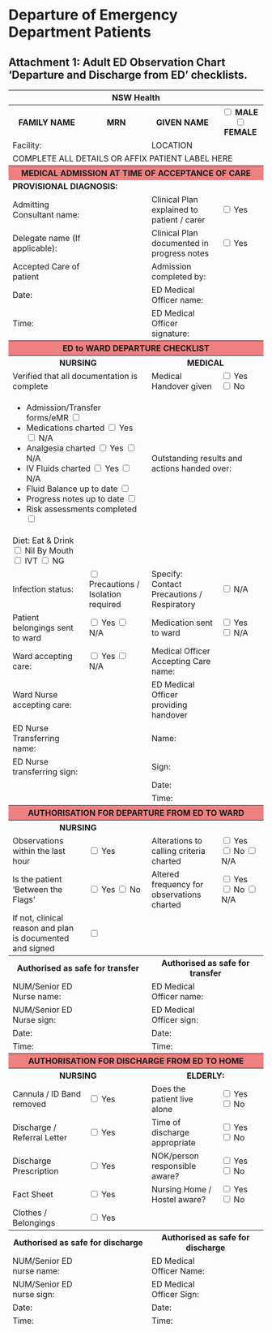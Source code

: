 
# Departure of Emergency Department Patients

## Attachment 1: Adult ED Observation Chart ‘Departure and Discharge from ED’ checklists.

<table>
<thead>
<tr>
<th colspan="4">NSW Health</th>
</tr>
<tr>
<th>FAMILY NAME</th>
<th>MRN</th>
<th>GIVEN NAME</th>
<th><input type="checkbox"> MALE <input type="checkbox"> FEMALE</th>
</tr>
<tr>
<td colspan="2">Facility:</td>
<td colspan="2">LOCATION</td>
</tr>
<tr>
<td colspan="4">COMPLETE ALL DETAILS OR AFFIX PATIENT LABEL HERE</td>
</tr>
<tr>
<th colspan="4" style="background-color:#f08080;">MEDICAL ADMISSION AT TIME OF ACCEPTANCE OF CARE</th>
</tr>
<tr>
<td colspan="2"><b>PROVISIONAL DIAGNOSIS:</b></td>
<td colspan="2"></td>
</tr>
<tr>
<td>Admitting Consultant name:</td>
<td></td>
<td>Clinical Plan explained to patient / carer</td>
<td><input type="checkbox"> Yes</td>
</tr>
<tr>
<td>Delegate name (If applicable):</td>
<td></td>
<td>Clinical Plan documented in progress notes</td>
<td><input type="checkbox"> Yes</td>
</tr>
<tr>
<td>Accepted Care of patient</td>
<td></td>
<td>Admission completed by:</td>
<td></td>
</tr>
<tr>
<td>Date:</td>
<td></td>
<td>ED Medical Officer name:</td>
<td></td>
</tr>
<tr>
<td>Time:</td>
<td></td>
<td>ED Medical Officer signature:</td>
<td></td>
</tr>
<tr>
<th colspan="4" style="background-color:#f08080;">ED to WARD DEPARTURE CHECKLIST</th>
</tr>
<tr>
<th colspan="2">NURSING</th>
<th colspan="2">MEDICAL</th>
</tr>
<tr>
<td colspan="2">Verified that all documentation is complete</td>
<td>Medical Handover given</td>
<td><input type="checkbox"> Yes <input type="checkbox"> No</td>
</tr>
<tr>
<td colspan="2">
<ul>
<li>Admission/Transfer forms/eMR <input type="checkbox"></li>
<li>Medications charted <input type="checkbox"> Yes <input type="checkbox"> N/A</li>
<li>Analgesia charted <input type="checkbox"> Yes <input type="checkbox"> N/A</li>
<li>IV Fluids charted <input type="checkbox"> Yes <input type="checkbox"> N/A</li>
<li>Fluid Balance up to date <input type="checkbox"></li>
<li>Progress notes up to date <input type="checkbox"></li>
<li>Risk assessments completed <input type="checkbox"></li>
</ul>
</td>
<td colspan="2">Outstanding results and actions handed over:</td>
</tr>
<tr>
<td>Diet: Eat & Drink <input type="checkbox"> Nil By Mouth <input type="checkbox"> IVT <input type="checkbox"> NG</td>
<td colspan="3"></td>
</tr>
<tr>
<td>Infection status:</td>
<td><input type="checkbox"> Precautions / Isolation required</td>
<td>Specify: Contact Precautions / Respiratory</td>
<td><input type="checkbox"> N/A</td>
</tr>
<tr>
<td>Patient belongings sent to ward</td>
<td><input type="checkbox"> Yes <input type="checkbox"> N/A</td>
<td>Medication sent to ward</td>
<td><input type="checkbox"> Yes <input type="checkbox"> N/A</td>
</tr>
<tr>
<td>Ward accepting care:</td>
<td><input type="checkbox"> Yes <input type="checkbox"> N/A</td>
<td>Medical Officer Accepting Care name:</td>
<td></td>
</tr>
<tr>
<td>Ward Nurse accepting care:</td>
<td></td>
<td>ED Medical Officer providing handover</td>
<td></td>
</tr>
<tr>
<td>ED Nurse Transferring name:</td>
<td></td>
<td>Name:</td>
<td></td>
</tr>
<tr>
<td>ED Nurse transferring sign:</td>
<td></td>
<td>Sign:</td>
<td></td>
</tr>
<tr>
<td></td>
<td></td>
<td>Date:</td>
<td></td>
</tr>
<tr>
<td></td>
<td></td>
<td>Time:</td>
<td></td>
</tr>
<tr>
<th colspan="4" style="background-color:#f08080;">AUTHORISATION FOR DEPARTURE FROM ED TO WARD</th>
</tr>
<tr>
<th colspan="2">NURSING</th>
<th colspan="2"></th>
</tr>
<tr>
<td>Observations within the last hour</td>
<td><input type="checkbox"> Yes</td>
<td>Alterations to calling criteria charted</td>
<td><input type="checkbox"> Yes <input type="checkbox"> No <input type="checkbox"> N/A</td>
</tr>
<tr>
<td>Is the patient ‘Between the Flags’</td>
<td><input type="checkbox"> Yes <input type="checkbox"> No</td>
<td>Altered frequency for observations charted</td>
<td><input type="checkbox"> Yes <input type="checkbox"> No <input type="checkbox"> N/A</td>
</tr>
<tr>
<td>If not, clinical reason and plan is documented and signed</td>
<td><input type="checkbox"></td>
<td></td>
<td></td>
</tr>
<tr>
<th colspan="2">Authorised as safe for transfer</th>
<th colspan="2">Authorised as safe for transfer</th>
</tr>
<tr>
<td>NUM/Senior ED Nurse name:</td>
<td></td>
<td>ED Medical Officer name:</td>
<td></td>
</tr>
<tr>
<td>NUM/Senior ED Nurse sign:</td>
<td></td>
<td>ED Medical Officer sign:</td>
<td></td>
</tr>
<tr>
<td>Date:</td>
<td></td>
<td>Date:</td>
<td></td>
</tr>
<tr>
<td>Time:</td>
<td></td>
<td>Time:</td>
<td></td>
</tr>
<tr>
<th colspan="4" style="background-color:#f08080;">AUTHORISATION FOR DISCHARGE FROM ED TO HOME</th>
</tr>
<tr>
<th colspan="2">NURSING</th>
<th colspan="2">ELDERLY:</th>
</tr>
<tr>
<td>Cannula / ID Band removed</td>
<td><input type="checkbox"> Yes</td>
<td>Does the patient live alone</td>
<td><input type="checkbox"> Yes <input type="checkbox"> No</td>
</tr>
<tr>
<td>Discharge / Referral Letter</td>
<td><input type="checkbox"> Yes</td>
<td>Time of discharge appropriate</td>
<td><input type="checkbox"> Yes <input type="checkbox"> No</td>
</tr>
<tr>
<td>Discharge Prescription</td>
<td><input type="checkbox"> Yes</td>
<td>NOK/person responsible aware?</td>
<td><input type="checkbox"> Yes <input type="checkbox"> No</td>
</tr>
<tr>
<td>Fact Sheet</td>
<td><input type="checkbox"> Yes</td>
<td>Nursing Home / Hostel aware?</td>
<td><input type="checkbox"> Yes <input type="checkbox"> No</td>
</tr>
<tr>
<td>Clothes / Belongings</td>
<td><input type="checkbox"> Yes</td>
<td></td>
<td></td>
</tr>
<tr>
<th colspan="2">Authorised as safe for discharge</th>
<th colspan="2">Authorised as safe for discharge</th>
</tr>
<tr>
<td>NUM/Senior ED nurse name:</td>
<td></td>
<td>ED Medical Officer Name:</td>
<td></td>
</tr>
<tr>
<td>NUM/Senior ED nurse sign:</td>
<td></td>
<td>ED Medical Officer Sign:</td>
<td></td>
</tr>
<tr>
<td>Date:</td>
<td></td>
<td>Date:</td>
<td></td>
</tr>
<tr>
<td>Time:</td>
<td></td>
<td>Time:</td>
<td></td>
</tr>
</table>

